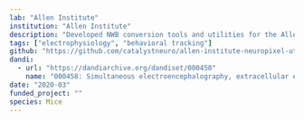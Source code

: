 ```yaml
---
lab: "Allen Institute"
institution: "Allen Institute"
description: "Developed NWB conversion tools and utilities for the Allen Institute's Neuropixels datasets. The project includes tools for handling simultaneous Neuropixels probe recordings and EEG data, along with cortical electrical stimulation in head-fixed mice. The conversion pipeline supports complex multi-modal experiments investigating brain states and cortico-thalamic interactions across different behavioral conditions."
tags: ["electrophysiology", "behavioral tracking"]
github: "https://github.com/catalystneuro/allen-institute-neuropixel-utils"
dandi:
  - url: "https://dandiarchive.org/dandiset/000458"
    name: "000458: Simultaneous electroencephalography, extracellular electrophysiology, and cortical electrical stimulation in head-fixed mice"
date: "2020-03"
funded_project: ""
species: Mice
---
```

